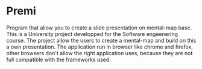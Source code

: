 # Premi
Program that allow you to create a slide presentation on mental-map base.
This is a University project developped for the Software engeenering course.
The project allow the users to create a mental-map and build on this a own presentation.
The application run in browser like chrome and firefox, other browsers don't allow
the right application uses, because they are not full compatible with the frameworks used.
